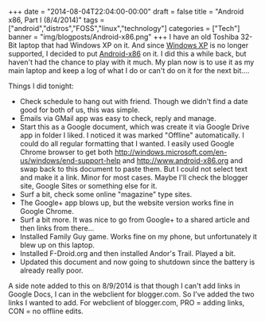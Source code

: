 +++
date = "2014-08-04T22:04:00-00:00"
draft = false
title = "Android x86, Part I (8/4/2014)"
tags = ["android","distros","FOSS","linux","technology"]
categories = ["Tech"]
banner = "img/blogposts/Android-x86.png"
+++
I have an old Toshiba 32-Bit laptop that had Windows XP on it.  And since <a href = "http://windows.microsoft.com/en-us/windows/end-support-hel" target="blank">Windows XP</a> is no longer supported, I decided to put <a href = "http://www.android-x86.org/" target="blank">Android-x86</a> on it.  I did this a while back, but haven't had the chance to play with it much.  My plan now is to use it as my main laptop and keep a log of what I do or can't do on it for the next bit....

Things I did tonight:

  * Check schedule to hang out with friend.  Though we didn't find a date good for both of us, this was simple.
  * Emails via GMail app was easy to check, reply and manage.
  * Start this as a Google document, which was create it via Google Drive app in folder I liked.  I noticed it was marked "Offline" automatically.  I could do all regular formatting that I wanted.  I easily used Google Chrome browser to get both http://windows.microsoft.com/en-us/windows/end-support-help and http://www.android-x86.org and swap back to this document to paste them.  But I could not select text and make it a link.  Minor for most cases.  Maybe I'll check the blogger site, Google Sites or something else for it.
  * Surf a bit, check some online "magazine" type sites.
  * The Google+ app blows up, but the website version works fine in Google Chrome.  
  * Surf a bit more.  It was nice to go from Google+ to a shared article and then links from there...
  * Installed Family Guy game.  Works fine on my phone, but unfortunately it blew up on this laptop.  
  * Installed F-Droid.org and then installed Andor's Trail.  Played a bit.  
  * Updated this document and now going to shutdown since the battery is already really poor.

A side note added to this on 8/9/2014 is that though I can't add links in Google Docs, I can in the webclient for blogger.com.  So I've added the two links I wanted to add. For webclient of blogger.com, PRO = adding links, CON = no offline edits.
